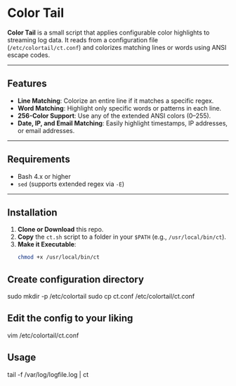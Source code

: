 # Color Tail

**Color Tail** is a small script that applies configurable color highlights to streaming log data. It reads from a configuration file (`/etc/colortail/ct.conf`) and colorizes matching lines or words using ANSI escape codes.

---

## Features

- **Line Matching**: Colorize an entire line if it matches a specific regex.
- **Word Matching**: Highlight only specific words or patterns in each line.
- **256-Color Support**: Use any of the extended ANSI colors (0–255).
- **Date, IP, and Email Matching**: Easily highlight timestamps, IP addresses, or email addresses.

---

## Requirements

- Bash 4.x or higher
- `sed` (supports extended regex via `-E`)

---

## Installation

1. **Clone or Download** this repo.
2. **Copy** the `ct.sh` script to a folder in your `$PATH` (e.g., `/usr/local/bin/ct`).
3. **Make it Executable**:
   ```bash
   chmod +x /usr/local/bin/ct

## Create configuration directory

sudo mkdir -p /etc/colortail
sudo cp ct.conf /etc/colortail/ct.conf

## Edit the config to your liking
vim /etc/colortail/ct.conf

## Usage

tail -f /var/log/logfile.log | ct

